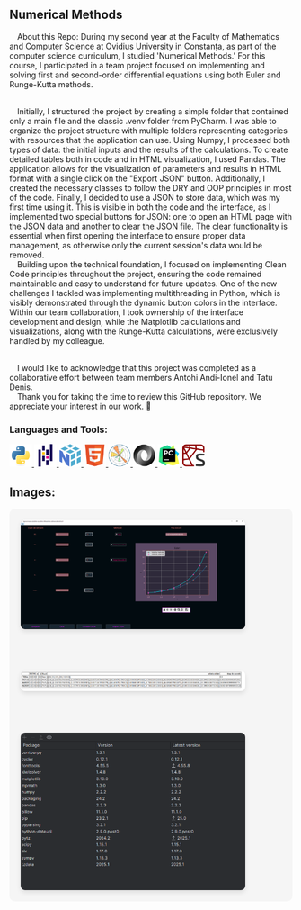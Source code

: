 <h2>Numerical Methods</h2>

&emsp;About this Repo: During my second year at the Faculty of Mathematics and Computer Science at Ovidius University in Constanța, as part of the computer science curriculum, I studied 'Numerical Methods.' For this course, I participated in a team project focused on implementing and solving first and second-order differential equations using both Euler and Runge-Kutta methods.

<br>&emsp;Initially, I structured the project by creating a simple folder that contained only a main file and the classic .venv folder from PyCharm. I was able to organize the project structure with multiple folders representing categories with resources that the application can use. Using Numpy, I processed both types of data: the initial inputs and the results of the calculations. To create detailed tables both in code and in HTML visualization, I used Pandas. The application allows for the visualization of parameters and results in HTML format with a single click on the "Export JSON" button. Additionally, I created the necessary classes to follow the DRY and OOP principles in most of the code. Finally, I decided to use a JSON to store data, which was my first time using it. This is visible in both the code and the interface, as I implemented two special buttons for JSON: one to open an HTML page with the JSON data and another to clear the JSON file. The clear functionality is essential when first opening the interface to ensure proper data management, as otherwise only the current session's data would be removed.
<br>&emsp;Building upon the technical foundation, I focused on implementing Clean Code principles throughout the project, ensuring the code remained maintainable and easy to understand for future updates. One of the new challenges I tackled was implementing multithreading in Python, which is visibly demonstrated through the dynamic button colors in the interface. Within our team collaboration, I took ownership of the interface development and design, while the Matplotlib calculations and visualizations, along with the Runge-Kutta calculations, were exclusively handled by my colleague.

<br>&emsp;I would like to acknowledge that this project was completed as a collaborative effort between team members Antohi Andi-Ionel and Tatu Denis.
<br>&emsp;Thank you for taking the time to review this GitHub repository. We appreciate your interest in our work. 🙂

<h3 align="left">Languages and Tools:</h3>
<div align="left">
  <a href="https://www.java.com" target="_blank" rel="noreferrer"> <img src="https://raw.githubusercontent.com/devicons/devicon/master/icons/python/python-original.svg" alt="python" width="40" height="40"/> </a> 
  <a href="https://www.java.com" target="_blank" rel="noreferrer"> <img src="https://raw.githubusercontent.com/devicons/devicon/master/icons/pandas/pandas-original.svg" alt="pandas" width="40" height="40"/> </a> 
  <a href="https://www.java.com" target="_blank" rel="noreferrer"> <img src="https://raw.githubusercontent.com/devicons/devicon/master/icons/numpy/numpy-original.svg" alt="numpy" width="40" height="40"/> </a>
  <a href="https://www.java.com" target="_blank" rel="noreferrer"> <img src="https://raw.githubusercontent.com/devicons/devicon/master/icons/html5/html5-original.svg" alt="html" width="40" height="40"/> </a> 
  <a href="https://www.java.com" target="_blank" rel="noreferrer"> <img src="https://raw.githubusercontent.com/devicons/devicon/master/icons/matplotlib/matplotlib-original.svg" alt="matplotlib" width="40" height="40"/> </a> 
  <a href="https://www.java.com" target="_blank" rel="noreferrer"> <img src="https://raw.githubusercontent.com/devicons/devicon/master/icons/json/json-original.svg" alt="json" width="40" height="40"/> </a> 
  <a href="https://www.jetbrains.com/pycharm/" target="_blank" rel="noreferrer"> 
    <img src="https://raw.githubusercontent.com/devicons/devicon/master/icons/pycharm/pycharm-original.svg" alt="PyCharm" width="40" height="40"/>
  </a>
  <a href="https://scientific-python.org/spyder/" target="_blank" rel="noreferrer"> 
    <img src="https://raw.githubusercontent.com/devicons/devicon/master/icons/spyder/spyder-original.svg" alt="Spyder IDE" width="40" height="40"/>
  </a>
</div>

<h2>Images:</h2>
<div align="center" style="display: grid; 
                          grid-template-columns: repeat(auto-fit, minmax(400px, 1fr));
                          gap: 20px;
                          padding: 20px;
                          background-color: #f5f5f5;
                          border-radius: 10px;
                          max-width: 1200px;
                          margin: 0 auto;">
    <img alt="electricity" width="400" style="width: 100%; 
                                            max-width: 400px;
                                            border-radius: 8px;
                                            box-shadow: 0 4px 8px rgba(0,0,0,0.1);
                                            transition: transform 0.3s ease;
                                            &:hover {
                                                transform: scale(1.02);
                                            }" 
        src="https://github.com/aaiant/Numerical-Methods/blob/main/Image1.png">
  <br><br>
    <img alt="electricity" width="400" style="width: 100%; 
                                            max-width: 400px;
                                            border-radius: 8px;
                                            box-shadow: 0 4px 8px rgba(0,0,0,0.1);
                                            transition: transform 0.3s ease;
                                            &:hover {
                                                transform: scale(1.02);
                                            }" 
        src="https://github.com/aaiant/Numerical-Methods/blob/main/Results.png">
  <br><br>
    <img alt="electricity" width="400" style="width: 100%; 
                                            max-width: 400px;
                                            border-radius: 8px;
                                            box-shadow: 0 4px 8px rgba(0,0,0,0.1);
                                            transition: transform 0.3s ease;
                                            &:hover {
                                                transform: scale(1.02);
                                            }" 
        src="https://github.com/aaiant/Numerical-Methods/blob/main/Requirements.png">
</div>
